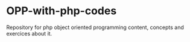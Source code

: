 # OPP-with-php-codes
Repository for php object oriented programming content, concepts and exercices about it.
